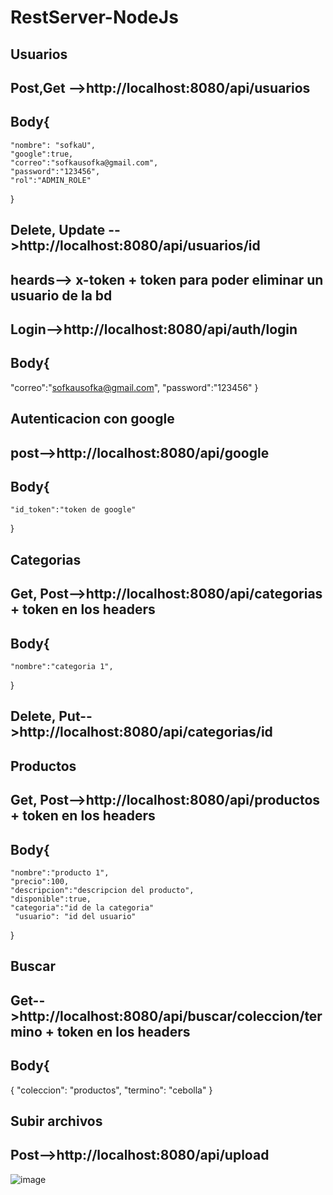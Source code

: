 # RestServer-NodeJs

## Usuarios
## Post,Get -->http://localhost:8080/api/usuarios
## Body{
    "nombre": "sofkaU",
    "google":true,
    "correo":"sofkausofka@gmail.com",
    "password":"123456",
    "rol":"ADMIN_ROLE"

}

## Delete, Update -->http://localhost:8080/api/usuarios/id 
## heards--> x-token + token para poder eliminar un usuario de la bd

 ## Login-->http://localhost:8080/api/auth/login
## Body{
 "correo":"sofkausofka@gmail.com",
 "password":"123456"
}


## Autenticacion con google  
## post-->http://localhost:8080/api/google
## Body{
    "id_token":"token de google"
}

## Categorias
## Get, Post-->http://localhost:8080/api/categorias + token en los headers
## Body{
    "nombre":"categoria 1",
}

## Delete, Put-->http://localhost:8080/api/categorias/id


## Productos

## Get, Post-->http://localhost:8080/api/productos + token en los headers
## Body{
    "nombre":"producto 1",
    "precio":100,
    "descripcion":"descripcion del producto",
    "disponible":true,
    "categoria":"id de la categoria"
     "usuario": "id del usuario"
}


## Buscar

## Get-->http://localhost:8080/api/buscar/coleccion/termino + token en los headers
 
## Body{
   {
    "coleccion": "productos",
    "termino": "cebolla"
}


## Subir archivos

## Post-->http://localhost:8080/api/upload 

![image](https://user-images.githubusercontent.com/96325513/207941281-fbe5fbf5-e700-4f8c-8942-f16d5672c151.png)
